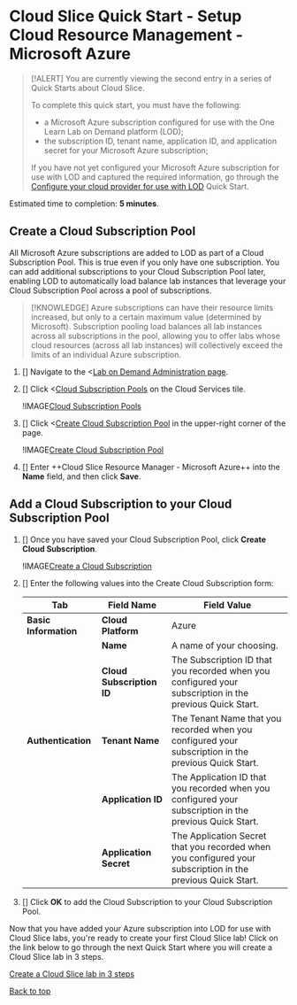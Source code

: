 # Cloud Slice Quick Start - Setup Cloud Resource Management - Microsoft Azure

> [!ALERT] You are currently viewing the second entry in a series of Quick Starts about Cloud Slice.
>
> To complete this quick start, you must have the following:
> * a Microsoft Azure subscription configured for use with the One Learn Lab on Demand platform (LOD);
> * the subscription ID, tenant name, application ID, and application secret for your Microsoft Azure subscription;
> 
> If you have not yet configured your Microsoft Azure subscription for use with LOD and captured the required information, go through the [Configure your cloud provider for use with LOD](configure-cloud-provider-azure.md) Quick Start.

Estimated time to completion: **5 minutes**.

## Create a Cloud Subscription Pool

All Microsoft Azure subscriptions are added to LOD as part of a Cloud Subscription Pool. This is true even if you only have one subscription. You can add additional subscriptions to your Cloud Subscription Pool later, enabling LOD to automatically load balance lab instances that leverage your Cloud Subscription Pool across a pool of subscriptions.

> [!KNOWLEDGE] Azure subscriptions can have their resource limits increased, but only to a certain maximum value (determined by Microsoft). Subscription pooling load balances all lab instances across all subscriptions in the pool, allowing you to offer labs whose cloud resources (across all lab instances) will collectively exceed the limits of an individual Azure subscription.

1. [] Navigate to the <[Lab on Demand Administration page](/Admin).

1. [] Click <[Cloud Subscription Pools](/CloudSubscriptionPool) on the Cloud Services tile.

    !IMAGE[Cloud Subscription Pools](images/lod-open-cloud-subscription-pools.png)

1. [] Click <[Create Cloud Subscription Pool](/CloudSubscriptionPool/Create) in the upper-right corner of the page. 

    !IMAGE[Create Cloud Subscription Pool](images/lod-create-cloud-subscription-pool.png)

1. [] Enter ++Cloud Slice Resource Manager - Microsoft Azure++ into the **Name** field, and then click **Save**. 

## Add a Cloud Subscription to your Cloud Subscription Pool

1. [] Once you have saved your Cloud Subscription Pool, click **Create Cloud Subscription**.

   !IMAGE[Create a Cloud Subscription](images/create-cloud-subscription-from-subscription-pool.png)

1. [] Enter the following values into the Create Cloud Subscription form:

    |Tab|Field Name|Field Value|
    |--|--|--|
    |**Basic Information**|**Cloud Platform**|Azure|
    ||**Name**|A name of your choosing.|
    ||**Cloud Subscription ID**|The Subscription ID that you recorded when you configured your subscription in the previous Quick Start.|
    |**Authentication**|**Tenant Name**|The Tenant Name that you recorded when you configured your subscription in the previous Quick Start.|
    ||**Application ID**|The Application ID that you recorded when you configured your subscription in the previous Quick Start.|
    ||**Application Secret**|The Application Secret that you recorded when you configured your subscription in the previous Quick Start.|

1. [] Click **OK** to add the Cloud Subscription to your Cloud Subscription Pool.

Now that you have added your Azure subscription into LOD for use with Cloud Slice labs, you're ready to create your first Cloud Slice lab! Click on the link below to go through the next Quick Start where you will create a Cloud Slice lab in 3 steps.

[Create a Cloud Slice lab in 3 steps](create.md)

[Back to top][back-to-top]

[back-to-top]: #cloud-slice-quick-start---setup-cloud-resource-management-azure "Return to the top of the document"
